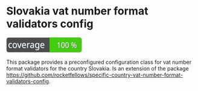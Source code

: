 # Slovakia vat number format validators config

![Code Coverage Badge](./badge.svg)

This package provides a preconfigured configuration class for vat number format validators for the country Slovakia.
Is an extension of the package https://github.com/rocketfellows/specific-country-vat-number-format-validators-config.
